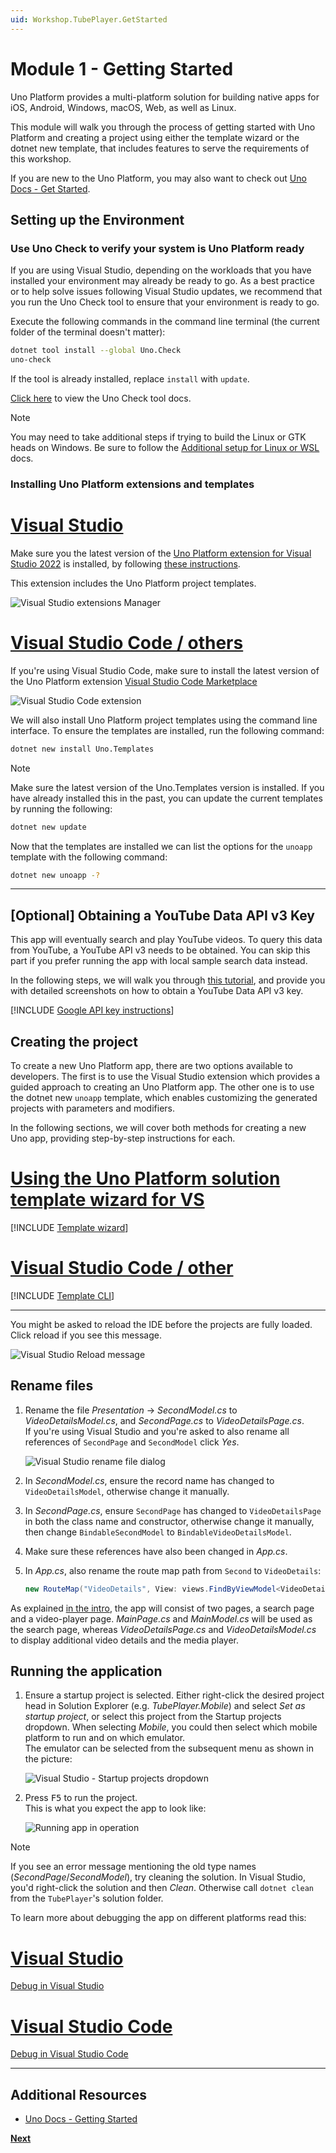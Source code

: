 ```yaml
---
uid: Workshop.TubePlayer.GetStarted
---
```


# Module 1 - Getting Started

Uno Platform provides a multi-platform solution for building native apps for iOS, Android, Windows, macOS, Web, as well as Linux.

This module will walk you through the process of getting started with Uno Platform and creating a project using either the template wizard or the dotnet new template, that includes features to serve the requirements of this workshop.

If you are new to the Uno Platform, you may also want to check out [Uno Docs - Get Started](xref:Uno.GetStarted).

## Setting up the Environment

### Use Uno Check to verify your system is Uno Platform ready

If you are using Visual Studio, depending on the workloads that you have installed your environment may already be ready to go. As a best practice or to help solve issues following Visual Studio updates, we recommend that you run the Uno Check tool to ensure that your environment is ready to go.

Execute the following commands in the command line terminal (the current folder of the terminal doesn't matter):

```bash
dotnet tool install --global Uno.Check
uno-check
```

If the tool is already installed, replace `install` with `update`.

[Click here](xref:UnoCheck.UsingUnoCheck) to view the Uno Check tool docs.

> [!NOTE]  
> You may need to take additional steps if trying to build the Linux or GTK heads on Windows.
> Be sure to follow the [Additional setup for Linux or WSL](xref:Uno.GetStarted.Linux) docs.

### Installing Uno Platform extensions and templates

# [Visual Studio](#tab/installation-visual-studio)

Make sure you the latest version of the [Uno Platform extension for Visual Studio 2022](https://marketplace.visualstudio.com/items?itemName=unoplatform.uno-platform-addin-2022) is installed, by following [these instructions](xref:Uno.GetStarted.vs2022#install-the-solution-templates).

This extension includes the Uno Platform project templates.

![Visual Studio extensions Manager](vs-2022-extension.jpg)

# [Visual Studio Code / others](#tab/installation-visual-studio-code)

If you're using Visual Studio Code, make sure to install the latest version of the Uno Platform extension [Visual Studio Code Marketplace](https://marketplace.visualstudio.com/items?itemName=unoplatform.vscode)

![Visual Studio Code extension](vs-code-extension.jpg)

We will also install Uno Platform project templates using the command line interface. To ensure the templates are installed, run the following command:

```bash
dotnet new install Uno.Templates
```

> [!NOTE]  
> Make sure the latest version of the Uno.Templates version is installed.
> If you have already installed this in the past, you can update the current templates by running the following:
> 
> ```bash
> dotnet new update
> ```

Now that the templates are installed we can list the options for the `unoapp` template with the following command:

```bash
dotnet new unoapp -?
```

---

## [Optional] Obtaining a YouTube Data API v3 Key

This app will eventually search and play YouTube videos. To query this data from YouTube, a YouTube API v3 needs to be obtained. You can skip this part if you prefer running the app with local sample search data instead.

In the following steps, we will walk you through [this tutorial](https://developers.google.com/youtube/v3/getting-started), and provide you with detailed screenshots on how to obtain a YouTube Data API v3 key.

[!INCLUDE [Google API key instructions](google-api-key.md)]

## Creating the project

To create a new Uno Platform app, there are two options available to developers. The first is to use the Visual Studio extension which provides a guided approach to creating an Uno Platform app.
The other one is to use the dotnet new `unoapp` template, which enables customizing the generated projects with parameters and modifiers.

In the following sections, we will cover both methods for creating a new Uno app, providing step-by-step instructions for each.

# [Using the Uno Platform solution template wizard for VS](#tab/template-wizard)

[!INCLUDE [Template wizard](templates-wizard.md)]

# [Visual Studio Code / other](#tab/template-cli)

[!INCLUDE [Template CLI](templates-cli.md)]

---

You might be asked to reload the IDE before the projects are fully loaded. Click reload if you see this message.

![Visual Studio Reload message](vs-reload-message.jpg)  

## Rename files

1. Rename the file *Presentation* → *SecondModel.cs* to *VideoDetailsModel.cs*, and *SecondPage.cs* to *VideoDetailsPage.cs*.  
    If you're using Visual Studio and you're asked to also rename all references of `SecondPage` and `SecondModel` click *Yes*.

    ![Visual Studio rename file dialog](rename-file-dialog.jpg)

1. In *SecondModel.cs*, ensure the record name has changed to `VideoDetailsModel`, otherwise change it manually.

1. In *SecondPage.cs*, ensure `SecondPage` has changed to `VideoDetailsPage` in both the class name and constructor, otherwise change it manually, then change `BindableSecondModel` to `BindableVideoDetailsModel`.

1. Make sure these references have also been changed in *App.cs*.

1. In *App.cs*, also rename the route map path from `Second` to `VideoDetails`:

    ```c#
    new RouteMap("VideoDetails", View: views.FindByViewModel<VideoDetailsModel>()),
    ```

As explained [in the intro](xref:Workshop.TubePlayer.Overview#tube-player-workshop), the app will consist of two pages, a search page and a video-player page. *MainPage.cs* and *MainModel.cs* will be used as the search page, whereas *VideoDetailsPage.cs* and *VideoDetailsModel.cs* to display additional video details and the media player.

## Running the application

1. Ensure a startup project is selected. Either right-click the desired project head in Solution Explorer (e.g. *TubePlayer.Mobile*) and select *Set as startup project*, or select this project from the Startup projects dropdown.
    When selecting *Mobile*, you could then select which mobile platform to run and on which emulator.  
    The emulator can be selected from the subsequent menu as shown in the picture:

    ![Visual Studio - Startup projects dropdown](set-startup-project.jpg)

1. Press <kbd>F5</kbd> to run the project.  
  This is what you expect the app to look like:

    ![Running app in operation](ui-output.gif)

> [!NOTE]  
> If you see an error message mentioning the old type names (*SecondPage*/*SecondModel*), try cleaning the solution. In Visual Studio, you'd right-click the solution and then *Clean*. Otherwise call `dotnet clean` from the `TubePlayer`'s solution folder.

To learn more about debugging the app on different platforms read this:

# [Visual Studio](#tab/debug-visual-studio)

[Debug in Visual Studio](xref:Uno.GetStarted.vs2022#create-an-application)

# [Visual Studio Code](#tab/debug-studio-code)

[Debug in Visual Studio Code](xref:Uno.GetStarted.vscode#run-and-debug-application)

---

## Additional Resources

- [Uno Docs - Getting Started](xref:Uno.GetStarted)


**[Next](xref:Workshop.TubePlayer.BasicLayout "Creating basic UI layout with C# Markup")**